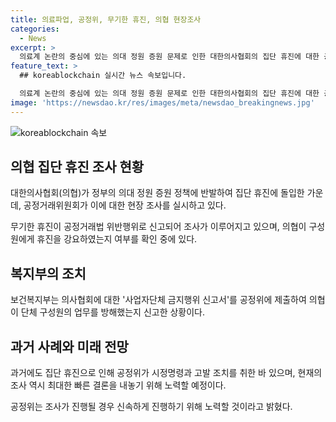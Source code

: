 ```yaml
---
title: 의료파업, 공정위, 무기한 휴진, 의협 현장조사
categories:
  - News
excerpt: >
  의료계 논란의 중심에 있는 의대 정원 증원 문제로 인한 대한의사협회의 집단 휴진에 대한 공정거래법 위반 신고가 논란이 되고 있다. 공정거래위원회가 의협에 대한 조사에 착수했으며, 보건복지부도 의협에 대한 신고서를 제출했다. 의협은 무기한 휴진을 결정하고 있으며, 이에 대해 공정거래법상의 위반 여부를 조사 중이다. 지난 2000년과 2014년의 사례를 참고하여 빠른 결론을 내리겠다는 공정위의 입장이 알려졌다. 현재 조사가 진행 중이며 결과에 대한 논란이 예상된다.
feature_text: >
  ## koreablockchain 실시간 뉴스 속보입니다.

  의료계 논란의 중심에 있는 의대 정원 증원 문제로 인한 대한의사협회의 집단 휴진에 대한 공정거래법 위반 신고가 논란이 되고 있다. 공정거래위원회가 의협에 대한 조사에 착수했으며, 보건복지부도 의협에 대한 신고서를 제출했다. 의협은 무기한 휴진을 결정하고 있으며, 이에 대해 공정거래법상의 위반 여부를 조사 중이다. 지난 2000년과 2014년의 사례를 참고하여 빠른 결론을 내리겠다는 공정위의 입장이 알려졌다. 현재 조사가 진행 중이며 결과에 대한 논란이 예상된다.
image: 'https://newsdao.kr/res/images/meta/newsdao_breakingnews.jpg'
---
```


<p><img src="https://newsdao.kr/res/images/meta/newsdao_breakingnews.jpg" alt="koreablockchain 속보" /></p>

<h2 data-ke-size="size26">의협 집단 휴진 조사 현황</h2>

<p data-ke-size="size16">대한의사협회(의협)가 정부의 의대 정원 증원 정책에 반발하여 집단 휴진에 돌입한 가운데, 공정거래위원회가 이에 대한 현장 조사를 실시하고 있다.</p>

<p data-ke-size="size16">무기한 휴진이 공정거래법 위반행위로 신고되어 조사가 이루어지고 있으며, 의협이 구성원에게 휴진을 강요하였는지 여부를 확인 중에 있다.</p>

<h2 data-ke-size="size26">복지부의 조치</h2>

<p data-ke-size="size16">보건복지부는 의사협회에 대한 '사업자단체 금지행위 신고서'를 공정위에 제출하여 의협이 단체 구성원의 업무를 방해했는지 신고한 상황이다.</p>

<h2 data-ke-size="size26">과거 사례와 미래 전망</h2>

<p data-ke-size="size16">과거에도 집단 휴진으로 인해 공정위가 시정명령과 고발 조치를 취한 바 있으며, 현재의 조사 역시 최대한 빠른 결론을 내놓기 위해 노력할 예정이다.</p>

<p data-ke-size="size16">공정위는 조사가 진행될 경우 신속하게 진행하기 위해 노력할 것이라고 밝혔다.</p>


